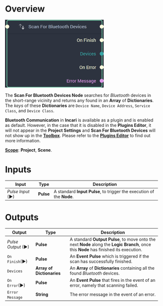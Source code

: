 
# Overview

![The Scan For Bluetooth Devices Node.](../../../.gitbook/assets/scanforbluetoothdevicesnode20241.png)

The **Scan For Bluetooth Devices Node** searches for *Bluetooth* devices in the short-range vicinity and returns any found in an **Array** of **Dictionaries**. The *keys* of these **Dictionaries** are `Device Name`, `Device Address`, `Service Class`, and `Device Class`.


**Bluetooth Communication** in **Incari** is available as a plugin and is enabled as default. However, in the case that it is disabled in the **Plugins Editor**, it will not appear in the **Project Settings** and **Scan For Bluetooth Devices** will not show up in the [**Toolbox**](../../overview.md). Please refer to the [**Plugins Editor**](../../../modules/plugins/README.md) to find out more information.

[**Scope**](../../overview.md#scopes): **Project**, **Scene**.


# Inputs

|Input|Type|Description|
|---|---|---|
|*Pulse Input* (►)|**Pulse**|A standard **Input Pulse**, to trigger the execution of the **Node**.|


# Outputs

|Output|Type|Description|
|---|---|---|
|*Pulse Output* (►)|**Pulse**|A standard **Output Pulse**, to move onto the next **Node** along the **Logic Branch**, once this **Node** has finished its execution.|
|`On Finish`(►)|**Pulse**|An **Event Pulse** which is triggered if the scan has successfully finished.|
|`Devices`|**Array of Dictionaries**|An **Array** of **Dictionaries** containing all the found *Bluetooth* devices.|
|`On Error`(►)|**Pulse**|An **Event Pulse** that fires in the event of an error, namely that scanning failed.|
|`Error Message`|**String**|The error message in the event of an error.|

